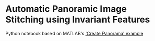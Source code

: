 # Automatic Panoramic Image Stitching using Invariant Features

Python notebook based on MATLAB's ['Create Panorama' example](https://www.mathworks.com/help/vision/ug/feature-based-panoramic-image-stitching.html?searchHighlight=panorama&s_tid=doc_srchtitle#FeatureBasedPanoramicImageStitchingExample-1)
